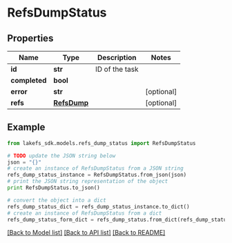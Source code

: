 # RefsDumpStatus


## Properties

Name | Type | Description | Notes
------------ | ------------- | ------------- | -------------
**id** | **str** | ID of the task | 
**completed** | **bool** |  | 
**error** | **str** |  | [optional] 
**refs** | [**RefsDump**](RefsDump.md) |  | [optional] 

## Example

```python
from lakefs_sdk.models.refs_dump_status import RefsDumpStatus

# TODO update the JSON string below
json = "{}"
# create an instance of RefsDumpStatus from a JSON string
refs_dump_status_instance = RefsDumpStatus.from_json(json)
# print the JSON string representation of the object
print RefsDumpStatus.to_json()

# convert the object into a dict
refs_dump_status_dict = refs_dump_status_instance.to_dict()
# create an instance of RefsDumpStatus from a dict
refs_dump_status_form_dict = refs_dump_status.from_dict(refs_dump_status_dict)
```
[[Back to Model list]](../README.md#documentation-for-models) [[Back to API list]](../README.md#documentation-for-api-endpoints) [[Back to README]](../README.md)


